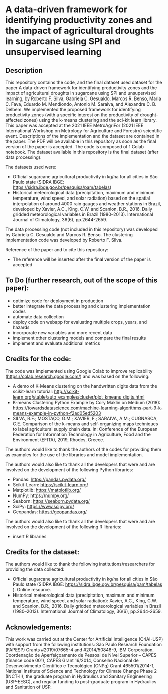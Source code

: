 
# A data-driven framework for identifying productivity zones and the impact of agricultural droughts in sugarcane using SPI and unsupervised learning
## Description
This repository contains the code, and the final dataset used dataset for the paper A data-driven framework for identifying productivity zones and the impact of agricultural droughts in sugarcane using SPI and unsupervised learning, by Roberto F. Silva, Gabriela C. Gesualdo, Marcos R. Benso, Maria C. Fava, Eduardo M. Mendiondo, Antonio M. Saraiva, and Alexandre C. B. Delbem. We implemented the proposed framework for identifying productivity zones (with a specific interest on the productivity of drought-affected zones) using the k-means clustering and the sci-kit learn library. This paper was accepted at the 2021 IEEE MetroAgriFor (2021 IEEE International Workshop on Metrology for Agriculture and Forestry) scientific event. Descriptions of the implementation and the dataset are contained in the paper. The PDF will be available in this repository as soon as the final version of the paper is accepted. The code is composed of 1 Colab notebook. The dataset available in this repository is the final dataset (after data processing).

The datasets used were:
- Official sugarcane agricultural productivity in kg/ha for all cities in São Paulo state (SIDRA IBGE: https://sidra.ibge.gov.br/pesquisa/pam/tabelas)
- Historical meteorological data (precipitation, maximum and minimum temperature, wind speed, and solar radiation) based on the spatial interpolation of around 4000 rain gauges and weather stations in Brazil, developed by Xavier, A.C., King, C.W. and Scanlon, B.R., 2016. Daily gridded meteorological variables in Brazil (1980–2013). International Journal of Climatology, 36(6), pp.2644-2659.

The data processing code (not included in this repository) was developed by Gabriela C. Gesualdo and Marcos R. Benso. The clustering implementation code was developed by Roberto F. Silva.

Reference of the paper and to cite this repository: 
- The reference will be inserted after the final version of the paper is accepted

## To Do (further research, out of the scope of this paper):
- optimize code for deployment in production
- better integrate the data processing and clustering implementation codes
- automate data collection
- deploy code on webapp for evaluating multiple crops, years, and hazards
- incorporate new variables and more recent data
- implement other clustering models and compare the final results
- implement and evaluate additional metrics

## Credits for the code:
The code was implemented using Google Colab to improve replicability (https://colab.research.google.com/) and was based on the following:
- A demo of K-Means clustering on the handwritten digits data from the scikit-learn tutorial: http://scikit-learn.org/stable/auto_examples/cluster/plot_kmeans_digits.html
- K-means Clustering Python Example by Cory Maklin on Medium (2018): https://towardsdatascience.com/machine-learning-algorithms-part-9-k-means-example-in-python-f2ad05ed5203
- SILVA, R.F.; MOSTAÇO, G.M.; XAVIER, F.; SARAIVA, A.M.; CUGNASCA, C.E. Comparison of the k-means and self-organizing maps techniques to label agricultural supply chain data. In: Conference of the European Federation for Information Technology in Agriculture, Food and the Environment (EFITA), 2019, Rhodes, Greece.

The authors would like to thank the authors of the codes for providing them as examples for the use of the libraries and model implementation. 

The authors would also like to thank all the developers that were and are involved on the development of the following Python libraries: 
- Pandas: https://pandas.pydata.org/
- Scikit-Learn: https://scikit-learn.org/
- Matplotlib: https://matplotlib.org/
- NumPy: https://numpy.org/
- Seaborn: https://seaborn.pydata.org/
- SciPy: https://www.scipy.org/
- Geopandas: https://geopandas.org/

The authors would also like to thank all the developers that were and are involved on the development of the following R libraries: 
- insert R libraries

## Credits for the dataset:
The authors would like to thank the following institutions/researchers for providing the data collected:
- Official sugarcane agricultural productivity in kg/ha for all cities in São Paulo state (SIDRA IBGE: https://sidra.ibge.gov.br/pesquisa/pam/tabelas ). Online resource.
- Historical meteorological data (precipitation, maximum and minimum temperature, wind speed, and solar radiation): Xavier, A.C., King, C.W. and Scanlon, B.R., 2016. Daily gridded meteorological variables in Brazil (1980–2013). International Journal of Climatology, 36(6), pp.2644-2659.

## Acknowledgements:
This work was carried out at the Center for Artificial Intelligence (C4AI-USP) with support from the following institutions: São Paulo Research Foundation (FAPESP) Grants \#2019/07665-4 and \#2014/50848-9, IBM Corporation, Coordenação de Aperfeiçoamento de Pessoal de Nível Superior – CAPES (finance code 001), CAPES Grant 16/2014, Conselho Nacional de Desenvolvimento Científico e Tecnológico (CNPq) Grant 465501/2014-1, National Institute of Science and Technology for Climate Change Phase 2 (INCT-II), the graduate program in Hydraulics and Sanitary Engineering (USP-EESC), and regular funding to post-graduate program in Hydraulics and Sanitation of USP.
